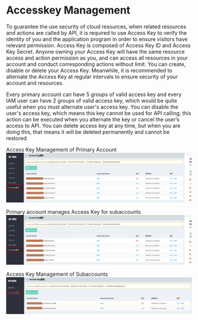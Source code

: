 # Accesskey Management
To guarantee the use security of cloud resources, when related resources and actions are called by API, it is required to use Access Key to verify the identity of you and the application program in order to ensure visitors have relevant permission. Access Key is composed of Access Key ID and Access Key Secret. Anyone owning your Access Key will have the same resource access and action permission as you, and can access all resources in your account and conduct corresponding actions without limit. You can create, disable or delete your Access Key. Meanwhile, it is recommended to alternate the Access Key at regular intervals to ensure security of your account and resources.

Every primary account can have 5 groups of valid access key and every IAM user can have 2 groups of valid access key, which would be quite useful when you must alternate user's access key. You can disable the user's access key, which means this key cannot be used for API calling; this action can be executed when you alternate the key or cancel the user’s access to API. You can delete access key at any time, but when you are doing this, that means it will be deleted permanently and cannot be restored.

Access Key Management of Primary Account
![](../../../image/User/Account%20Management/AccessKey%20Management/%E4%B8%BB%E8%B4%A6%E6%88%B7%E7%9A%84Accesskey%E7%AE%A1%E7%90%86.png)

Primary account manages Access Key for subaccounts
![](../../../image/User/Account%20Management/AccessKey%20Management/%E4%B8%BB%E8%B4%A6%E6%88%B7%E7%9A%84Accesskey%E7%AE%A1%E7%90%86.png)

Access Key Management of Subaccounts
![](../../../image/User/Account%20Management/AccessKey%20Management/%E5%AD%90%E8%B4%A6%E5%8F%B7%E7%9A%84Accesskey%E7%AE%A1%E7%90%86.png)
